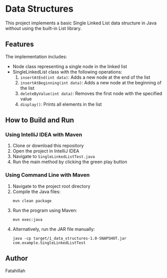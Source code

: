# Data Structures

This project implements a basic Single Linked List data structure in Java without using the built-in List library.

## Features

The implementation includes:
- Node class representing a single node in the linked list
- SingleLinkedList class with the following operations:
    1. `insertAtEnd(int data)`: Adds a new node at the end of the list
    2. `insertAtBeginning(int data)`: Adds a new node at the beginning of the list
    3. `deleteByValue(int data)`: Removes the first node with the specified value
    4. `display()`: Prints all elements in the list

## How to Build and Run

### Using IntelliJ IDEA with Maven
1. Clone or download this repository
2. Open the project in IntelliJ IDEA
3. Navigate to `SingleLinkedListTest.java`
4. Run the main method by clicking the green play button

### Using Command Line with Maven
1. Navigate to the project root directory
2. Compile the Java files:
   ```
   mvn clean package
   ```
3. Run the program using Maven:
   ```
   mvn exec:java
   ```
4. Alternatively, run the JAR file manually:
   ```
   java -cp target/1_data_structures-1.0-SNAPSHOT.jar com.example.SingleLinkedListTest
   ```

## Author

Fatahillah